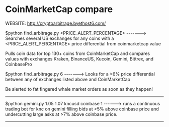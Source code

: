 # CoinMarketCap compare

WEBSITE: http://cryptoarbitrage.byethost6.com/

$python find_arbitrage.py <PRICE_ALERT_PERCENTAGE> -------> Searches several US exchanges for any coins with a <PRICE_ALERT_PERCENTAGE> price differential from coinmarketcap value

Pulls coin data for top 130+ coins from CoinMarketCap and compares values with exchanges Kraken, BinanceUS, Kucoin, Gemini, Bittrex, and CoinbasePro

$python find_arbitrage.py 6 -------> Looks for a >6% price differential between any of exchanges listed above and CoinMarketCap

Be alerted to fat fingered whale market orders as soon as they happen!

******************************************************************************************************************************************************************

$python gemini.py 1.05 1.07 kncusd coinbase 1 ------> runs a continuous trading bot for knc on gemini filling bids at >5% above coinbase price and undercutting large asks at >7% above coinbase price.

----------------------------------------------------------------------------------------------------------------------------------------------------------------------------------


